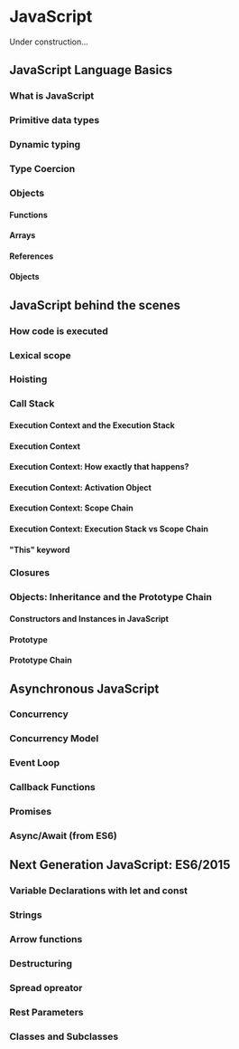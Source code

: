 # JavaScript

Under construction...

## JavaScript Language Basics

### What is JavaScript

### Primitive data types

### Dynamic typing

### Type Coercion

### Objects

#### Functions

#### Arrays

#### References

#### Objects

## JavaScript behind the scenes

### How code is executed

### Lexical scope

### Hoisting

### Call Stack

#### Execution Context and the Execution Stack

#### Execution Context

#### Execution Context: How exactly that happens?

#### Execution Context: Activation Object

#### Execution Context: Scope Chain

#### Execution Context: Execution Stack vs Scope Chain

#### "This" keyword

### Closures

### Objects: Inheritance and the Prototype Chain

#### Constructors and Instances in JavaScript

#### Prototype

#### Prototype Chain

## Asynchronous JavaScript

### Concurrency

### Concurrency Model

### Event Loop

### Callback Functions

### Promises

### Async/Await (from ES6)

## Next Generation JavaScript: ES6/2015

### Variable Declarations with let and const

### Strings

### Arrow functions

### Destructuring

### Spread opreator

### Rest Parameters

### Classes and Subclasses
